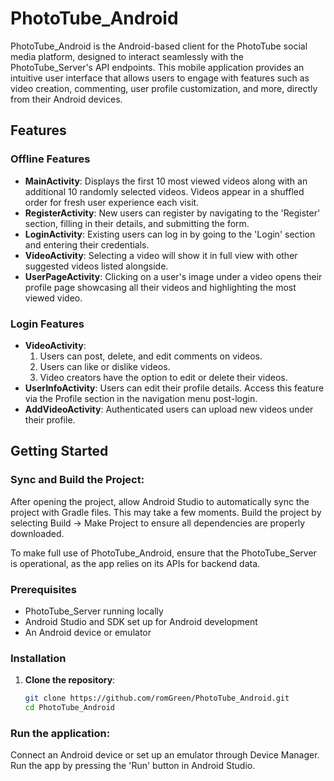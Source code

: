 # PhotoTube_Android

PhotoTube_Android is the Android-based client for the PhotoTube social media platform, designed to interact seamlessly with the PhotoTube_Server's API endpoints. This mobile application provides an intuitive user interface that allows users to engage with features such as video creation, commenting, user profile customization, and more, directly from their Android devices.

## Features

### Offline Features
- **MainActivity**: Displays the first 10 most viewed videos along with an additional 10 randomly selected videos. Videos appear in a shuffled order for fresh user experience each visit.
- **RegisterActivity**: New users can register by navigating to the 'Register' section, filling in their details, and submitting the form.
- **LoginActivity**: Existing users can log in by going to the 'Login' section and entering their credentials.
- **VideoActivity**: Selecting a video will show it in full view with other suggested videos listed alongside.
- **UserPageActivity**: Clicking on a user's image under a video opens their profile page showcasing all their videos and highlighting the most viewed video.

### Login Features
- **VideoActivity**:
  1. Users can post, delete, and edit comments on videos.
  2. Users can like or dislike videos.
  3. Video creators have the option to edit or delete their videos.
- **UserInfoActivity**: Users can edit their profile details. Access this feature via the Profile section in the navigation menu post-login.
- **AddVideoActivity**: Authenticated users can upload new videos under their profile.

## Getting Started
### Sync and Build the Project:

After opening the project, allow Android Studio to automatically sync the project with Gradle files. This may take a few moments.
Build the project by selecting Build -> Make Project to ensure all dependencies are properly downloaded.


To make full use of PhotoTube_Android, ensure that the PhotoTube_Server is operational, as the app relies on its APIs for backend data.

### Prerequisites
- PhotoTube_Server running locally
- Android Studio and SDK set up for Android development
- An Android device or emulator

### Installation

1. **Clone the repository**:
   ```bash
   git clone https://github.com/romGreen/PhotoTube_Android.git
   cd PhotoTube_Android


### Run the application:

Connect an Android device or set up an emulator through Device Manager.
Run the app by pressing the 'Run' button in Android Studio.
